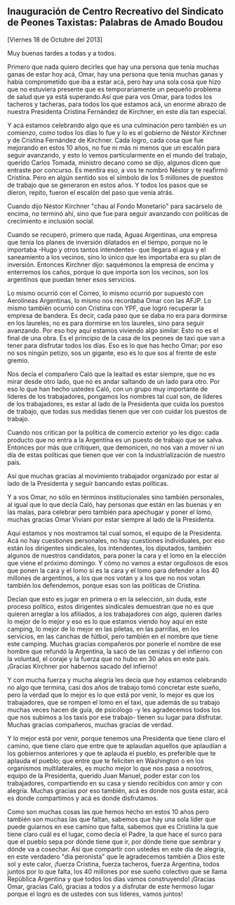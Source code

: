 Inauguración de Centro Recreativo del Sindicato de Peones Taxistas: Palabras de Amado Boudou
--------------------------------------------------------------------------------------------

[Viernes 18 de Octubre del 2013]

Muy buenas tardes a todas y a todos.

Primero que nada quiero decirles que hay una persona que tenía muchas
ganas de estar hoy acá, Omar, hay una persona que tenía muchas ganas y
había comprometido que iba a estar acá, pero hay una sola cosa que hizo
que no estuviera presente que es temporariamente un pequeño problema de
salud que ya está superando.Así que para vos Omar, para todos los
tacheros y tacheras, para todos los que estamos acá, un enorme abrazo de
nuestra Presidenta Cristina Fernández de Kirchner, en este día tan
especial.

Y acá estamos celebrando algo que es una culminación pero también es un
comienzo, como todos los días lo fue y lo es el gobierno de Néstor
Kirchner y de Cristina Fernández de Kirchner. Cada logro, cada cosa que
fue mejorando en estos 10 años, no fue ni más ni menos que un escalón
para seguir avanzando, y esto lo vemos particularmente en el mundo del
trabajo, querido Carlos Tomada, ministro decano como se dijo, algunos
dicen que entraste por concurso. Es mentira eso, a vos te nombró Néstor
y te reafirmó Cristina. Pero en algún sentido sos el símbolo de los 5
millones de puestos de trabajo que se generaron en estos años. Y todos
los pasos que se dieron, repito, fueron el escalón del paso que venía
atrás.

Cuando dijo Néstor Kirchner "chau al Fondo Monetario" para sacárselo de
encima, no terminó ahí, sino que fue para seguir avanzando con políticas
de crecimiento e inclusión social.

Cuando se recuperó, primero que nada, Aguas Argentinas, una empresa que
tenía los planes de inversión dilatados en el tiempo, porque no le
importaba -Hugo y otros tantos intendentes- que llegara el agua y el
saneamiento a los vecinos, sino lo único que les importaba era su plan
de inversión. Entonces Kirchner dijo: saquémonos la empresa de encima y
enterremos los caños, porque lo que importa son los vecinos, son los
argentinos que puedan tener esos servicios.

Lo mismo ocurrió con el Correo, lo mismo ocurrió por supuesto con
Aerolíneas Argentinas, lo mismo nos recordaba Omar con las AFJP. Lo
mismo también ocurrió con Cristina con YPF, que logró recuperar la
empresa de bandera. Es decir, cada paso que se daba no era para dormirse
en los laureles, no es para dormirse en los laureles, sino para seguir
avanzando. Por eso hoy aquí estamos viviendo algo similar. Esto no es el
final de una obra. Es el principio de la casa de los peones de taxi que
van a tener para disfrutar todos los días. Eso es lo que has hecho Omar;
por eso no sos ningún petizo, sos un gigante, eso es lo que sos al
frente de este gremio.

Nos decía el compañero Caló que la lealtad es estar siempre, que no es
mirar desde otro lado, que no es andar saltando de un lado para otro.
Por eso lo que han hecho ustedes Caló, con un grupo muy importante de
líderes de los trabajadores, pongamos los nombres tal cual son, de
líderes de los trabajadores, es estar al lado de la Presidenta que cuida
los puestos de trabajo, que todas sus medidas tienen que ver con cuidar
los puestos de trabajo.

Cuando nos critican por la política de comercio exterior yo les digo:
cada producto que no entra a la Argentina es un puesto de trabajo que se
salva. Entonces por más que critiquen, que demonicen, no nos van a mover
ni un día de estas políticas que tienen que ver con la industrialización
de nuestro país.

Así que muchas gracias al movimiento trabajador organizado por estar al
lado de la Presidenta y seguir bancando estas políticas.

Y a vos Omar, no sólo en términos institucionales sino también
personales, al igual que lo que decía Caló, hay personas que están en
las buenas y en las malas, para celebrar pero también para apechugar y
poner el lomo, muchas gracias Omar Viviani por estar siempre al lado de
la Presidenta.

Aquí estamos y nos mostramos tal cual somos, el equipo de la Presidenta.
Acá no hay cuestiones personales, no hay cuestiones individuales, por
eso están los dirigentes sindicales, los intendentes, los diputados,
también algunos de nuestros candidatos, para poner la cara y el lomo en
la elección que viene el próximo domingo. Y cómo no vamos a estar
orgullosos de esos que ponen la cara y el lomo si es la cara y el lomo
para defender a los 40 millones de argentinos, a los que nos votan y a
los que no nos votan también los defendemos, porque esas son las
políticas de Cristina.

Decían que esto es jugar en primera o en la selección, sin duda, este
proceso político, estos dirigentes sindicales demuestran que no es que
quieren arreglar a los afiliados, a los trabajadores con algo, quieren
darles lo mejor de lo mejor y eso es lo que estamos viendo hoy aquí en
este camping, lo mejor de lo mejor en las piletas, en las parrillas, en
los servicios, en las canchas de fútbol, pero también en el nombre que
tiene este camping. Muchas gracias compañeros por ponerle el nombre de
ese hombre que refundó la Argentina, la sacó de las cenizas y del
infierno con la voluntad, el coraje y la fuerza que no hubo en 30 años
en este país. ¡Gracias Kirchner por habernos sacado del infierno!

Y con mucha fuerza y mucha alegría les decía que hoy estamos celebrando
no algo que termina, casi dos años de trabajo tomó concretar este sueño,
pero la verdad que lo mejor es lo que está por venir, lo mejor es que
los trabajadores, que se rompen el lomo en el taxi, que además de su
trabajo muchas veces hacen de guía, de psicólogo -y les agradecemos
todos los que nos subimos a los taxis por ese trabajo- tienen su lugar
para disfrutar. Muchas gracias compañeros, muchas gracias de verdad.

Y lo mejor está por venir, porque tenemos una Presidenta que tiene claro
el camino, que tiene claro que entre que te aplaudan aquellos que
aplaudían a los gobiernos anteriores y que te aplauda el pueblo, es
preferible que te aplauda el pueblo; que entre que te feliciten en
Washington o en los organismos multilaterales, es mucho mejor lo que nos
pasa a nosotros, equipo de la Presidenta, querido Juan Manuel, poder
estar con los trabajadores, compartiendo en su casa y siendo recibidos
con amor y con alegría. Muchas gracias por eso también, acá es donde nos
gusta estar, acá es donde compartimos y acá es donde disfrutamos.

Como son muchas cosas las que hemos hecho en estos 10 años pero también
son muchas las que faltan, sabemos que hay una sola líder que puede
guiarnos en ese camino que falta, sabemos que es Cristina la que tiene
claro cuál es el lugar, como decía el Padre, la que hace el surco para
que el pueblo sepa por dónde tiene que ir, por dónde tiene que sembrar y
dónde va a cosechar. Así que compartir con ustedes en este día de
alegría, en este verdadero "día peronista" que le agradecemos también a
Dios este sol y este calor, ¡fuerza Cristina, fuerza tacheros, fuerza
Argentina, todos juntos por lo que falta, los 40 millones por ese sueño
colectivo que se llama República Argentina y que todos los días vamos
construyendo! ¡Gracias Omar, gracias Caló, gracias a todos y a disfrutar
de este hermoso lugar porque el logro es de ustedes con sus líderes,
vamos juntos!
